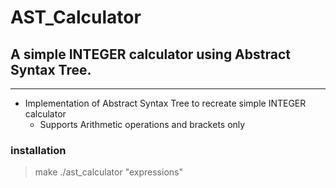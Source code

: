 # AST_Calculator

## A simple INTEGER calculator using Abstract Syntax Tree.
<hr>

* Implementation of Abstract Syntax Tree to recreate simple INTEGER calculator
  * Supports Arithmetic operations and brackets only

### installation
> make
> ./ast_calculator "expressions"
